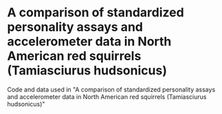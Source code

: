 # A comparison of standardized personality assays and accelerometer data in North American red squirrels (Tamiasciurus hudsonicus)

Code and data used in "A comparison of standardized personality assays and accelerometer data in North American red squirrels (Tamiasciurus hudsonicus)"
